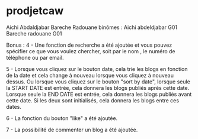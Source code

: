 # prodjetcaw
Aichi Abdaldjabar Bareche Radouane
binômes : Aichi abdeldjabar G01 Bareche radouane G01

Bonus : 4 - Une fonction de recherche a été ajoutée et vous pouvez spécifier ce que vous voulez chercher, soit par le nom , le numéro de téléphone ou par email.

5 - Lorsque vous cliquez sur le bouton date, cela trie les blogs en fonction de la date et cela change à nouveau lorsque vous cliquez à nouveau dessus. Ou lorsque vous cliquez sur le bouton "sort by date", lorsque seule la START DATE est entrée, cela donnera les blogs publiés après cette date. Lorsque seule la END DATE est entrée, cela donnera les blogs publiés avant cette date. Si les deux sont initialisés, cela donnera les blogs entre ces dates.

6 - La fonction du bouton "like" a été ajoutée.

7 - La possibilité de commenter un blog a été ajoutée.

